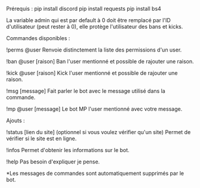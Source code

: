 Prérequis :
  pip install discord
  pip install requests
  pip install bs4


La variable admin qui est par default à 0 doit être remplacé par l'ID d'utilisateur (peut rester à 0), elle protège l'utilisateur des bans et kicks.


Commandes disponibles :

!perms @user
Renvoie distinctement la liste des permissions d'un user.

!ban @user [raison]
Ban l'user mentionné et possible de rajouter une raison.

!kick @user [raison]
Kick l'user mentionné et possible de rajouter une raison.

!msg [message]
Fait parler le bot avec le message utilisé dans la commande.
    
!mp @user [message]
Le bot MP l'user mentionné avec votre message.



Ajouts :

!status [lien du site] (optionnel si vous voulez vérifier qu'un site)
Permet de vérifier si le site est en ligne.

!infos
Permet d'obtenir les informations sur le bot.

!help
Pas besoin d'expliquer je pense.



*Les messages de commandes sont automatiquement supprimés par le bot.
